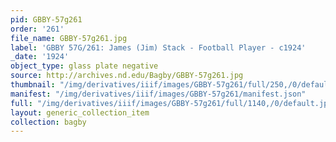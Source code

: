```yaml
---
pid: GBBY-57g261
order: '261'
file_name: GBBY-57g261.jpg
label: 'GBBY 57G/261: James (Jim) Stack - Football Player - c1924'
_date: '1924'
object_type: glass plate negative
source: http://archives.nd.edu/Bagby/GBBY-57g261.jpg
thumbnail: "/img/derivatives/iiif/images/GBBY-57g261/full/250,/0/default.jpg"
manifest: "/img/derivatives/iiif/images/GBBY-57g261/manifest.json"
full: "/img/derivatives/iiif/images/GBBY-57g261/full/1140,/0/default.jpg"
layout: generic_collection_item
collection: bagby
---
```

